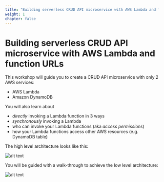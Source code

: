 ```yaml
---
title: "Building serverless CRUD API microservice with AWS Lambda and function URLs"
weight: 1
chapter: false
---
```


# Building serverless CRUD API microservice with AWS Lambda and function URLs

This workshop will guide you to create a CRUD API microservice with only 2 AWS services:

- AWS Lambda
- Amazon DynamoDB

You will also learn about

- _directly_ invoking a Lambda function in 3 ways
- _synchronously_ invoking a Lambda
- who can invoke your Lambda functions (aka _access permissions_)
- how your Lambda functions access other AWS resources (e.g. DynamoDB table)

The high level architecture looks like this:

![alt text](/images/diagrams/workshop-1-high-level.drawio.svg)

You will be guided with a walk-through to achieve the low level architecture:

![alt text](/images/diagrams/workshop-1-function-urls.drawio.svg)
